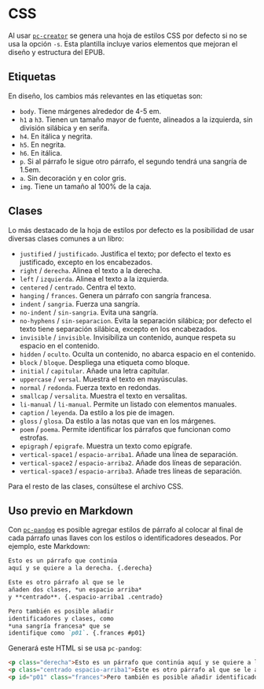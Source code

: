 # CSS

Al usar [`pc-creator`](https://github.com/NikaZhenya/pecas/tree/master/epub/creator)
se genera una hoja de estilos CSS por defecto si no se
usa la opción `-s`. Esta plantilla incluye varios elementos que mejoran el 
diseño y estructura del EPUB.

## Etiquetas

En diseño, los cambios más relevantes en las etiquetas son:

* `body`. Tiene márgenes alrededor de 4-5 em.
* `h1` a `h3`. Tienen un tamaño mayor de fuente, alineados a la izquierda, sin división silábica y en serifa.
* `h4`. En itálica y negrita.
* `h5`. En negrita.
* `h6`. En itálica.
* `p`. Si al párrafo le sigue otro párrafo, el segundo tendrá una sangría de 1.5em.
* `a`. Sin decoración y en color gris.
* `img`. Tiene un tamaño al 100% de la caja.

## Clases

Lo más destacado de la hoja de estilos por defecto es la posibilidad de usar
diversas clases comunes a un libro:

* `justified` / `justificado`. Justifica el texto; por defecto el texto es justificado, excepto en los encabezados.
* `right` / `derecha`. Alinea el texto a la derecha.
* `left` / `izquierda`. Alinea el texto a la izquierda.
* `centered` / `centrado`. Centra el texto.
* `hanging` / `frances`. Genera un párrafo con sangría francesa.
* `indent` / `sangria`. Fuerza una sangría.
* `no-indent` / `sin-sangria`. Evita una sangría.
* `no-hyphens` / `sin-separacion`. Evita la separación silábica; por defecto el texto tiene separación silábica, excepto en los encabezados.
* `invisible` / `invisible`. Invisibiliza un contenido, aunque respeta su espacio en el contenido.
* `hidden` / `oculto`. Oculta un contenido, no abarca espacio en el contenido.
* `block` / `bloque`. Despliega una etiqueta como bloque.
* `initial` / `capitular`. Añade una letra capitular.
* `uppercase` / `versal`. Muestra el texto en mayúsculas.
* `normal` / `redonda`. Fuerza texto en redondas.
* `smallcap` / `versalita`. Muestra el texto en versalitas.
* `li-manual` / `li-manual`. Permite un listado con elementos manuales.
* `caption` / `leyenda`. Da estilo a los pie de imagen.
* `gloss` / `glosa`. Da estilo a las notas que van en los márgenes.
* `poem` / `poema`. Permite identificar los párrafos que funcionan como estrofas.
* `epigraph` / `epigrafe`. Muestra un texto como epígrafe.
* `vertical-space1` / `espacio-arriba1`. Añade una línea de separación.
* `vertical-space2` / `espacio-arriba2`. Añade dos líneas de separación.
* `vertical-space3` / `espacio-arriba3`. Añade tres líneas de separación.

Para el resto de las clases, consúltese el archivo CSS.

## Uso previo en Markdown

Con [`pc-pandog`](https://github.com/NikaZhenya/pecas/tree/master/base-files/pandog)
es posible agregar estilos de párrafo al colocar al final de cada párrafo unas
llaves con los estilos o identificadores deseados. Por ejemplo, este Markdown:

```markdown
Esto es un párrafo que continúa 
aquí y se quiere a la derecha. {.derecha}

Este es otro párrafo al que se le
añaden dos clases, *un espacio arriba*
y **centrado**. {.espacio-arriba1 .centrado}

Pero también es posible añadir
identificadores y clases, como
*una sangría francesa* que se
identifique como `p01`. {.frances #p01}
```

Generará este HTML si se usa `pc-pandog`:

```html
<p class="derecha">Esto es un párrafo que continúa aquí y se quiere a la derecha.</p>
<p class="centrado espacio-arriba1">Este es otro párrafo al que se le añaden dos clases, <em>un espacio arriba</em> y <bold>centrado</bold>.</p>
<p id="p01" class="frances">Pero también es posible añadir identificadores y clases, como <em>una sangría francesa</em> que se identifique como <code>p01</code>.</p>
```
